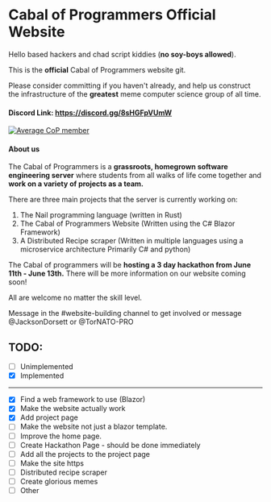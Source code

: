 # Cabal of Programmers Official Website

Hello based hackers and chad script kiddies (**no soy-boys allowed**). 

This is the **official** Cabal of Programmers website git.

Please consider committing if you haven't already, and help us construct the
infrastructure of the **greatest** meme computer science group of all time.

#### Discord Link: https://discord.gg/8sHGFpVUmW

[![Average CoP member](https://www.memeatlas.com/images/pepeThumbnails/pepe-fancy-smoking-cigar-served-by-seething-wojak-thumbnail.jpg)](https://discord.gg/8sHGFpVUmW)

#### About us

The Cabal of Programmers is a **grassroots, homegrown software engineering server** where students from all walks of life come together and **work on a variety of projects as a team.** 

There are three main projects that the server is currently working on:

1. The Nail programming language (written in Rust)
1. The Cabal of Programmers Website (Written using the C# Blazor Framework)
1. A Distributed Recipe scraper (Written in multiple languages using a microservice architecture Primarily C# and python)

The Cabal of programmers will be **hosting a 3 day hackathon from June 11th - June 13th.** There will be more information on our website coming soon!

All are welcome no matter the skill level.

Message in the #website-building channel to get involved or message @JacksonDorsett or @TorNATO-PRO

## TODO:

- [ ] Unimplemented
- [X] Implemented

---

- [X] Find a web framework to use (Blazor)
- [X] Make the website actually work
- [X] Add project page
- [ ] Make the website not just a blazor template.
- [ ] Improve the home page.
- [ ] Create Hackathon Page - should be done immediately
- [ ] Add all the projects to the project page
- [ ] Make the site https
- [ ] Distributed recipe scraper
- [ ] Create glorious memes
- [ ] Other

